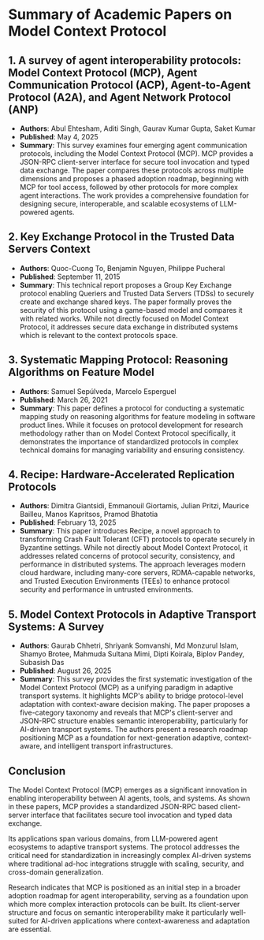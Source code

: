 # Summary of Academic Papers on Model Context Protocol

## 1. A survey of agent interoperability protocols: Model Context Protocol (MCP), Agent Communication Protocol (ACP), Agent-to-Agent Protocol (A2A), and Agent Network Protocol (ANP)
- **Authors**: Abul Ehtesham, Aditi Singh, Gaurav Kumar Gupta, Saket Kumar
- **Published**: May 4, 2025
- **Summary**: This survey examines four emerging agent communication protocols, including the Model Context Protocol (MCP). MCP provides a JSON-RPC client-server interface for secure tool invocation and typed data exchange. The paper compares these protocols across multiple dimensions and proposes a phased adoption roadmap, beginning with MCP for tool access, followed by other protocols for more complex agent interactions. The work provides a comprehensive foundation for designing secure, interoperable, and scalable ecosystems of LLM-powered agents.

## 2. Key Exchange Protocol in the Trusted Data Servers Context
- **Authors**: Quoc-Cuong To, Benjamin Nguyen, Philippe Pucheral
- **Published**: September 11, 2015
- **Summary**: This technical report proposes a Group Key Exchange protocol enabling Queriers and Trusted Data Servers (TDSs) to securely create and exchange shared keys. The paper formally proves the security of this protocol using a game-based model and compares it with related works. While not directly focused on Model Context Protocol, it addresses secure data exchange in distributed systems which is relevant to the context protocols space.

## 3. Systematic Mapping Protocol: Reasoning Algorithms on Feature Model
- **Authors**: Samuel Sepúlveda, Marcelo Esperguel
- **Published**: March 26, 2021
- **Summary**: This paper defines a protocol for conducting a systematic mapping study on reasoning algorithms for feature modeling in software product lines. While it focuses on protocol development for research methodology rather than on Model Context Protocol specifically, it demonstrates the importance of standardized protocols in complex technical domains for managing variability and ensuring consistency.

## 4. Recipe: Hardware-Accelerated Replication Protocols
- **Authors**: Dimitra Giantsidi, Emmanouil Giortamis, Julian Pritzi, Maurice Bailleu, Manos Kapritsos, Pramod Bhatotia
- **Published**: February 13, 2025
- **Summary**: This paper introduces Recipe, a novel approach to transforming Crash Fault Tolerant (CFT) protocols to operate securely in Byzantine settings. While not directly about Model Context Protocol, it addresses related concerns of protocol security, consistency, and performance in distributed systems. The approach leverages modern cloud hardware, including many-core servers, RDMA-capable networks, and Trusted Execution Environments (TEEs) to enhance protocol security and performance in untrusted environments.

## 5. Model Context Protocols in Adaptive Transport Systems: A Survey
- **Authors**: Gaurab Chhetri, Shriyank Somvanshi, Md Monzurul Islam, Shamyo Brotee, Mahmuda Sultana Mimi, Dipti Koirala, Biplov Pandey, Subasish Das
- **Published**: August 26, 2025
- **Summary**: This survey provides the first systematic investigation of the Model Context Protocol (MCP) as a unifying paradigm in adaptive transport systems. It highlights MCP's ability to bridge protocol-level adaptation with context-aware decision making. The paper proposes a five-category taxonomy and reveals that MCP's client-server and JSON-RPC structure enables semantic interoperability, particularly for AI-driven transport systems. The authors present a research roadmap positioning MCP as a foundation for next-generation adaptive, context-aware, and intelligent transport infrastructures.

## Conclusion

The Model Context Protocol (MCP) emerges as a significant innovation in enabling interoperability between AI agents, tools, and systems. As shown in these papers, MCP provides a standardized JSON-RPC based client-server interface that facilitates secure tool invocation and typed data exchange. 

Its applications span various domains, from LLM-powered agent ecosystems to adaptive transport systems. The protocol addresses the critical need for standardization in increasingly complex AI-driven systems where traditional ad-hoc integrations struggle with scaling, security, and cross-domain generalization.

Research indicates that MCP is positioned as an initial step in a broader adoption roadmap for agent interoperability, serving as a foundation upon which more complex interaction protocols can be built. Its client-server structure and focus on semantic interoperability make it particularly well-suited for AI-driven applications where context-awareness and adaptation are essential.